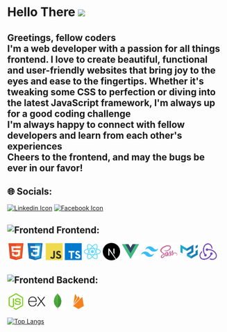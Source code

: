 <h1>
  Hello There
  <img src="https://media.giphy.com/media/hvRJCLFzcasrR4ia7z/giphy.gif" width="30px"/>
</h1>
<h2>Greetings, fellow coders<br/>I'm a web developer with a passion for all things frontend. I love to create beautiful, functional and user-friendly websites that bring joy to the eyes and ease to the fingertips. Whether it's tweaking some CSS to perfection or diving into the latest JavaScript framework, I'm always up for a good coding challenge<br/>I'm always happy to connect with fellow developers and learn from each other's experiences<br/>Cheers to the frontend, and may the bugs be ever in our favor!</h2>

## 🌐 Socials:

<div id="badges">
  <a href="https://www.linkedin.com/in/htet-win-khant-408568229"><img src="https://cdn-icons-png.flaticon.com/512/174/174857.png" alt="Linkedin Icon" width="30"></a>
  <a href="https://www.facebook.com/Daddy.hwk69/"><img src="https://www.facebook.com/images/fb_icon_325x325.png" alt="Facebook Icon" width="30"></a>
</div>

## <img src="https://user-images.githubusercontent.com/87410067/213842972-df6defb1-62a2-4a1e-8710-31ac0ed91388.png" title="Frontend" alt="Frontend" width="25" height="25"/> Frontend:

<img src="https://github.com/devicons/devicon/blob/master/icons/html5/html5-original.svg" title="HTML5" alt="HTML5" width="40" height="40" />&nbsp;<img src="https://github.com/devicons/devicon/blob/master/icons/css3/css3-original.svg" title="CSS3" alt="CSS3" width="40" height="40"/>&nbsp;<img src="https://github.com/devicons/devicon/blob/master/icons/javascript/javascript-original.svg" title="JavaScript" alt="JavaScript" width="40" height="40"/>&nbsp;<img src="https://github.com/devicons/devicon/blob/master/icons/typescript/typescript-original.svg" title="TypeScript" alt="TypeScript" width="40" height="40"/>&nbsp;<img src="https://github.com/devicons/devicon/blob/master/icons/react/react-original.svg" title="React JS" alt="React JS" width="40" height="40"/>&nbsp;<img src="https://github.com/devicons/devicon/blob/master/icons/nextjs/nextjs-original.svg" title="Next JS" alt="Next JS" width="40" height="40"/>&nbsp;<img src="https://github.com/devicons/devicon/blob/master/icons/vuejs/vuejs-original.svg" title="Vue JS" alt="Vue JS" width="40" height="40"/>&nbsp;<img src="https://github.com/devicons/devicon/blob/master/icons/tailwindcss/tailwindcss-plain.svg" title="Tailwind CSS" alt="Tailwind CSS" width="40" height="40"/>&nbsp;<img src="https://github.com/devicons/devicon/blob/master/icons/sass/sass-original.svg" title="Sass" alt="Sass" width="40" height="40"/>&nbsp;
<img src="https://github.com/devicons/devicon/blob/master/icons/materialui/materialui-original.svg" title="Material UI" alt="Material UI" width="40" height="40"/>&nbsp;<img src="https://github.com/devicons/devicon/blob/master/icons/redux/redux-original.svg" title="Redux" alt="Redux" width="40" height="40"/>&nbsp;

## <img src="https://user-images.githubusercontent.com/87410067/213843239-77236bfc-5668-466c-8a7f-8b7b57c457dc.png" title="Frontend" alt="Frontend" width="25" height="25"/> Backend:

<img src="https://github.com/devicons/devicon/blob/master/icons/nodejs/nodejs-original.svg" title="Node JS" alt="Node JS" width="40" height="40" />&nbsp;
<img src="https://github.com/devicons/devicon/blob/master/icons/express/express-original.svg" title="Express JS" alt="Express JS" width="40" height="40" />&nbsp;
<img src="https://github.com/devicons/devicon/blob/master/icons/mongodb/mongodb-original.svg" title="Mongo DB" alt="Mongo DB" width="40" height="40" />&nbsp;
<img src="https://github.com/devicons/devicon/blob/master/icons/firebase/firebase-plain.svg" title="Firebase" alt="Firebase" width="40" height="40" />&nbsp;

[![Top Langs](https://github-readme-stats.vercel.app/api/top-langs/?username=D-Gar27&theme=dark&hide_border=true&include_all_commits=false&count_private=true&layout=compact)](https://github.com/anuraghazra/github-readme-stats)
